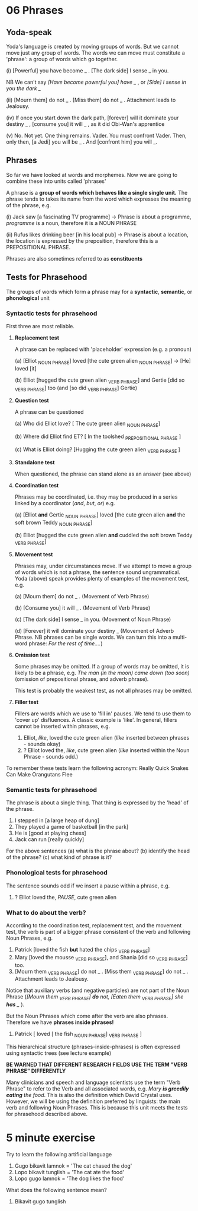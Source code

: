 # 06 Phrases

## Yoda-speak

Yoda's language is created by moving groups of words. But we cannot move just any group of words. The words we can move must constitute a 'phrase': a group of words which go together.

(i) [Powerful] you have become _ . [The dark side] I sense _ in you.

NB We can't say *[Have become powerful you] have _* , or *[Side] I sense in you the dark _*

(ii) [Mourn them] do not _ . [Miss them] do not _ . Attachment leads to Jealousy.

(iv) If once you start down the dark path, [forever] will it dominate your destiny _ , [consume you] it will _ , as it did Obi-Wan's apprentice

(v) No. Not yet. One thing remains. Vader. You must confront Vader. Then, only then, [a Jedi] you will be _ . And [confront him] you will _.

## Phrases

So far we have looked at words and morphemes. Now we are going to combine these into units called 'phrases'

A phrase is a __group of words which behaves like a single single unit.__ The phrase tends to takes its name from the word which expresses the meaning of the phrase, e.g.

(i) Jack saw [a fascinating TV programme] -> Phrase is about a programme, _programme_ is a noun, therefore it is a NOUN PHRASE

(ii) Rufus likes drinking beer [in his local pub] -> Phrase is about a location, the location is expressed by the preposition, therefore this is a PREPOSITIONAL PHRASE.

Phrases are also sometimes referred to as **constituents**

## Tests for Phrasehood

The groups of words which form a phrase may for a **syntactic**, **semantic**, or **phonological** unit

### Syntactic tests for phrasehood

First three are most reliable.

1. **Replacement test**

   A phrase can be replaced with 'placeholder' expression (e.g. a pronoun)

   (a) [Elliot <sub>NOUN PHRASE</sub>] loved [the cute green alien <sub>NOUN PHRASE</sub>] -> [He] loved [it]

   (b) Elliot [hugged the cute green alien <sub>VERB PHRASE</sub>] and Gertie [did so <sub>VERB PHRASE</sub>] too (and [so did <sub>VERB PHRASE</sub>] Gertie)

2. **Question test**

   A phrase can be questioned

   (a) Who did Elliot love? [ The cute green alien <sub>NOUN PHRASE</sub>]

   (b) Where did Elliot find ET? [ In the toolshed <sub>PREPOSITIONAL PHRASE</sub> ]

   (c) What is Elliot doing? [Hugging the cute green alien <sub> VERB PHRASE </sub>]

3. **Standalone test**

   When questioned, the phrase can stand alone as an answer (see above)

4. **Coordination test**

   Phrases may be coordinated, i.e. they may be produced in a series linked by a coordinator (_and_, _but_, _or_) e.g.

   (a) [Elliot **and** Gertie <sub>NOUN PHRASE</sub>] loved [the cute green alien **and** the soft brown Teddy <sub>NOUN PHRASE</sub>]

   (b) Elliot [hugged the cute green alien **and** cuddled the soft brown Teddy <sub>VERB PHRASE</sub>]

5. **Movement test**

   Phrases may, under circumstances move. If we attempt to move a group of words which is not a phrase, the sentence sound ungrammatical. Yoda (above) speak provides plenty of examples of the movement test, e.g.

   (a) [Mourn them] do not _ . (Movement of Verb Phrase)

   (b) [Consume you] it will _ . (Movement of Verb Phrase)

   (c) [The dark side] I sense _ in you. (Movement of Noun Phrase)

   (d) [Forever] it will dominate your destiny _ (Movement of Adverb Phrase. NB phrases can be single words. We can turn this into a multi-word phrase: *For the rest of time....*)

6. **Omission test**

   Some phrases may be omitted. If a group of words may be omitted, it is likely to be a phrase, e.g. _The man (in the moon) came down (too soon)_ (omission of prepositional phrase, and adverb phrase).

   This test is probably the weakest test, as not all phrases may be omitted.

7. **Filler test**

   Fillers are words which we use to 'fill in' pauses. We tend to use them to 'cover up' disfluences. A classic example is 'like'. In general, fillers cannot be inserted within phrases, e.g.

   1. Elliot, *like*, loved the cute green alien (*like* inserted between phrases - sounds okay)
   2. ? Elliot loved the, *like*, cute green alien (*like* inserted within the Noun Phrase - sounds odd.)

To remember these tests learn the following acronym: Really Quick Snakes Can Make Orangutans Flee

### Semantic tests for phrasehood

The phrase is about a single thing. That thing is expressed by the 'head' of the phrase.

1. I stepped in [a large heap of dung]
2. They played a game of basketball [in the park]
3. He is [good at playing chess]
4. Jack can run [really quickly]

For the above sentences (a) what is the phrase about? (b) identify the head of the phrase? (c) what kind of phrase is it?

### Phonological tests for phrasehood

The sentence sounds odd if we insert a pause within a phrase, e.g.

1. ? Elliot loved the, *PAUSE*, cute green alien

### What to do about the verb?

According to the coordination test, replacement test, and the movement test, the verb is part of a bigger phrase consistent of the verb and following Noun Phrases, e.g.

1. Patrick [loved the fish **but** hated the chips <sub>VERB PHRASE</sub>]
2. Mary [loved the mousse <sub>VERB PHRASE</sub>], and Shania [did so <sub>VERB PHRASE</sub>] too.
3. [Mourn them <sub>VERB PHRASE</sub>] do not _ . [Miss them <sub>VERB PHRASE</sub>] do not _ . Attachment leads to Jealousy.

Notice that auxiliary verbs (and negative particles) are not part of the Noun Phrase (*[Mourn them <sub>VERB PHRASE</sub>] **do** not, [Eaten them <sub>VERB PHRASE</sub>] she **has** _* ).

But the Noun Phrases which come after the verb are also phrases. Therefore we have **phrases inside phrases!**

1. Patrick [ loved [ the fish <sub>NOUN PHRASE</sub>] <sub>VERB PHRASE</sub> ]

This hierarchical structure (phrases-inside-phrases) is often expressed using syntactic trees (see lecture example)

**BE WARNED THAT DIFFERENT RESEARCH FIELDS USE THE TERM "VERB PHRASE" DIFFERENTLY**

Many clinicians and speech and language scientists use the term "Verb Phrase" to refer to the Verb and all associated words, e.g. *Mary **is greedily eating** the food*. This is also the definition which David Crystal uses. However, we will be using the definition preferred by linguists: the main verb and following Noun Phrases. This is because this unit meets the tests for phrasehood described above.

# 5 minute exercise

Try to learn the following artificial language

1. Gugo bikavit lamnok = 'The cat chased the dog'
2. Lopo bikavit tunglish = 'The cat ate the food'
3. Lopo gugo lamnok = 'The dog likes the food'

What does the following sentence mean?

1. Bikavit gugo tunglish

